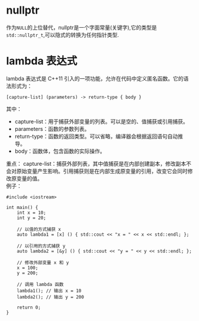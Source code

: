# nullptr  
作为`NULL`的上位替代，nullptr是一个字面常量(关键字),它的类型是`std::nullptr_t`,可以隐式的转换为任何指针类型.  

# lambda 表达式   
lambda 表达式是 C++11 引入的一项功能，允许在代码中定义匿名函数。它的语法形式为：  
```
[capture-list] (parameters) -> return-type { body }
```
其中：

* capture-list：用于捕获外部变量的列表。可以是空的、值捕获或引用捕获。
* parameters：函数的参数列表。
* return-type：函数的返回类型。可以省略，编译器会根据返回语句自动推导。
* body：函数体，包含函数的实际操作。

重点： capture-list：捕获外部列表，其中值捕获是在内部创建副本，修改副本不会对原始变量产生影响。引用捕获则是在内部生成原变量的引用，改变它会同时修改原变量的值。  
例子：  
```
#include <iostream>

int main() {
    int x = 10;
    int y = 20;

    // 以值的方式捕获 x
    auto lambda1 = [x] () { std::cout << "x = " << x << std::endl; };

    // 以引用的方式捕获 y
    auto lambda2 = [&y] () { std::cout << "y = " << y << std::endl; };

    // 修改外部变量 x 和 y
    x = 100;
    y = 200;

    // 调用 lambda 函数
    lambda1(); // 输出 x = 10
    lambda2(); // 输出 y = 200

    return 0;
}

```

